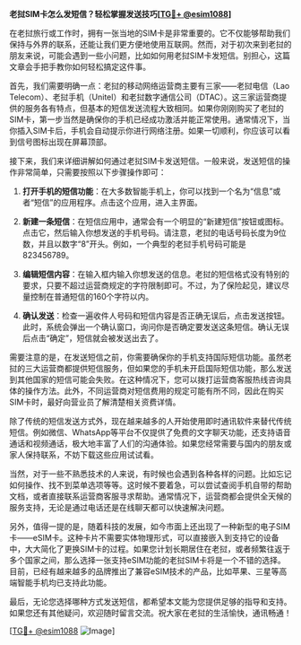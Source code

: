 **老挝SIM卡怎么发短信？轻松掌握发送技巧[[TG💪+ @esim1088](https://t.me/s/esim1088)]**

在老挝旅行或工作时，拥有一张当地的SIM卡是非常重要的。它不仅能够帮助我们保持与外界的联系，还能让我们更方便地使用互联网。然而，对于初次来到老挝的朋友来说，可能会遇到一些小问题，比如如何用老挝SIM卡发短信。别担心，这篇文章会手把手教你如何轻松搞定这件事。

首先，我们需要明确一点：老挝的移动网络运营商主要有三家——老挝电信（Lao Telecom）、老挝手机（Unitel）和老挝数字通信公司（DTAC）。这三家运营商提供的服务各有特点，但基本的短信发送流程大致相同。如果你刚刚购买了老挝的SIM卡，第一步当然是确保你的手机已经成功激活并能正常使用。通常情况下，当你插入SIM卡后，手机会自动提示你进行网络注册。如果一切顺利，你应该可以看到信号图标出现在屏幕顶部。

接下来，我们来详细讲解如何通过老挝SIM卡发送短信。一般来说，发送短信的操作非常简单，只需要按照以下步骤操作即可：

1. **打开手机的短信功能**：在大多数智能手机上，你可以找到一个名为“信息”或者“短信”的应用程序。点击这个应用，进入主界面。
   
2. **新建一条短信**：在短信应用中，通常会有一个明显的“新建短信”按钮或图标。点击它，然后输入你想发送的手机号码。请注意，老挝的电话号码长度为9位数，并且以数字“8”开头。例如，一个典型的老挝手机号码可能是823456789。

3. **编辑短信内容**：在输入框内输入你想发送的信息。老挝的短信格式没有特别的要求，只要不超过运营商规定的字符限制即可。不过，为了保险起见，建议尽量控制在普通短信的160个字符以内。

4. **确认发送**：检查一遍收件人号码和短信内容是否正确无误后，点击发送按钮。此时，系统会弹出一个确认窗口，询问你是否确定要发送这条短信。确认无误后点击“确定”，短信就会被发送出去了。

需要注意的是，在发送短信之前，你需要确保你的手机支持国际短信功能。虽然老挝的三大运营商都提供短信服务，但如果您的手机未开启国际短信功能，那么发送到其他国家的短信可能会失败。在这种情况下，您可以拨打运营商客服热线咨询具体的操作方法。此外，不同运营商对短信费用的规定可能有所不同，因此在购买SIM卡时，最好向营业员了解清楚相关资费详情。

除了传统的短信发送方式外，现在越来越多的人开始使用即时通讯软件来替代传统短信。例如微信、WhatsApp等平台不仅提供了免费的文字聊天功能，还支持语音通话和视频通话，极大地丰富了人们的沟通体验。如果您经常需要与国内的朋友或家人保持联系，不妨下载这些应用试试看。

当然，对于一些不熟悉技术的人来说，有时候也会遇到各种各样的问题。比如忘记如何操作、找不到菜单选项等等。这时候不要着急，可以尝试查阅手机自带的帮助文档，或者直接联系运营商客服寻求帮助。通常情况下，运营商都会提供全天候的服务支持，无论是通过电话还是在线聊天都可以快速解决问题。

另外，值得一提的是，随着科技的发展，如今市面上还出现了一种新型的电子SIM卡——eSIM卡。这种卡片不需要实体物理形式，可以直接嵌入到支持它的设备中，大大简化了更换SIM卡的过程。如果您计划长期居住在老挝，或者频繁往返于多个国家之间，那么选择一张支持eSIM功能的老挝SIM卡将是一个不错的选择。目前，已经有越来越多的品牌推出了兼容eSIM技术的产品，比如苹果、三星等高端智能手机均已支持此功能。

最后，无论您选择哪种方式发送短信，都希望本文能为您提供足够的指导和支持。如果您还有其他疑问，欢迎随时留言交流。祝大家在老挝的生活愉快，通讯畅通！

[[TG💪+ @esim1088](https://t.me/s/esim1088) ![Image](https://i.postimg.cc/4NQfJmqS/Snipaste-2025-05-13-00-14-12.png)]